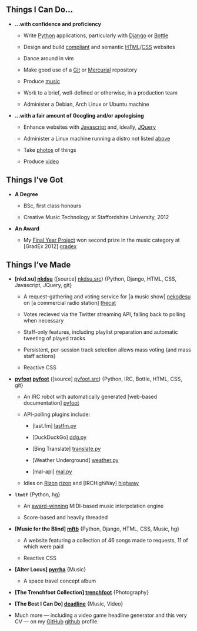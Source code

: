 ## Things I Can Do…

- <a id="confident"></a>**…with confidence and proficiency**

    - Write [Python](#Python) applications, particularly with [Django](#Django) or [Bottle](#Bottle)

    - Design and build [compliant](http://validator.w3.org/check?uri=cv.musicfortheblind.co.uk) and semantic [HTML](#HTML)/[CSS](#CSS) websites

    - Dance around in vim

    - Make good use of a [Git](#git) or [Mercurial](#hg) repository

    - Produce [music](#Music)

    - Work to a brief, well-defined or otherwise, in a production team

    - Administer a Debian, Arch Linux or Ubuntu machine

- <a id="working"></a>**…with a fair amount of Googling and/or apologising**

    - Enhance websites with [Javascript](#Javascript) and, ideally, [JQuery](#JQuery)

    - Administer a Linux machine running a distro not listed [above](#confident)

    - Take [photos](#Photography) of things

    - Produce [video](#Video)


## Things I’ve Got

- <a id="degree"></a>**A Degree**

    - BSc, first class honours

    - Creative Music Technology at Staffordshire University, 2012

- <a id="gradex"></a>**An Award**
    
    - My [Final Year Project](#ltmtf) won second prize in the music category at [GradEx 2012] [gradex]

## Things I’ve Made

- **[nkd.su] [nkdsu]** ([source] [nkdsu.src]) {Python, Django, HTML, CSS, Javascript, JQuery, git}

    - A request-gathering and voting service for [a music show] [nekodesu] on [a commercial radio station] [thecat]

    - Votes recieved via the Twitter streaming API, falling back to polling when necessary

    - Staff-only features, including playlist preparation and automatic tweeting of played tracks

    - Persistent, per-session track selection allows mass voting (and mass staff actions)

    - Reactive CSS

- **[pyfoot] [pyfoot]** ([source] [pyfoot.src]) {Python, IRC, Bottle, HTML, CSS, git}

    - An IRC robot with automatically generated [web-based documentation] [pyfoot]

    - API-polling plugins include:

        - [last.fm] [lastfm.py]

        - [DuckDuckGo] [ddg.py]

        - [Bing Translate] [translate.py]

        - [Weather Underground] [weather.py]

        - [mal-api] [mal.py]

    - Idles on [Rizon] [rizon] and [IRCHighWay] [highway]

- <a id="ltmtf"></a>**`ltmtf`** {Python, hg}

    - An [award-winning](#gradex) MIDI-based music interpolation engine

    - Score-based and heavily threaded

- **[Music for the Blind] [mftb]** {Python, Django, HTML, CSS, Music, hg}

    - A website featuring a collection of 46 songs made to requests, 11 of which were paid

    - Reactive CSS

- **[Alter Locus] [pyrrha]** {Music}

    - A space travel concept album

- **[The Trenchfoot Collection] [trenchfoot]** {Photography}
    
- **[The Best I Can Do] [deadline]** {Music, Video}

- <a id="more"></a>Much more — including a video game headline generator and this very CV — on my [GitHub] [github] profile.


[nkdsu]: http://nkd.su/ "nkd.su"
[nkdsu.src]: https://github.com/colons/nkdsu "nkdsu on GitHub"
[thecat]: http://thisisthecat.com/ "The Cat"
[nekodesu]: http://thisisthecat.com/index.php/neko-desu "Neko Desu"

[gradex]: http://www.staffs.ac.uk/events/gradex/2012/prizewinners/index.jsp#music "GradEx 2012 Music Prizewinners"

[cv]: http://cv.musicfortheblind.co.uk/ "Iain Dawson’s CV"

[pyfoot]: http://woof.bldm.us/ "pyfoot documentation"
[pyfoot.src]: https://github.com/colons/pyfoot "pyfoot on GitHub"
[mal.py]: https://github.com/colons/pyfoot-plugins/blob/master/mal.py "mal.py in pyfoot-plugins"
[lastfm.py]: https://github.com/colons/pyfoot-plugins/blob/master/lastfm.py "lastfm.py in pyfoot-plugins"
[ddg.py]: https://github.com/colons/pyfoot-plugins/blob/master/ddg.py "ddg.py in pyfoot-plugins"
[translate.py]: https://github.com/colons/pyfoot-plugins/blob/master/translate.py "translate.py in pyfoot-plugins"
[weather.py]: https://github.com/colons/pyfoot-plugins/blob/master/weather.py "weather.py in pyfoot-plugins"

[rizon]: http://woof.bldm.us/help/rizon/ "Rizon"
[highway]: http://woof.bldm.us/help/highway/ "IRCHighWay"

[github]: https://github.com/colons "colons on Github"

[scoops]: http://scoops.bldm.us/ "scoops"

[mftb.home]: http://www.musicfortheblind.co.uk/ "Music for the Blind"
[mftb]: http://www.musicfortheblind.co.uk/requests "Music for the Blind/requests"
[mftb.projects]: http://www.musicfortheblind.co.uk/projects "Music for the Blind/projects"
[contact]: http://www.musicfortheblind.co.uk/contact "Music for the Blind/contact"

[pyrrha]: http://nivi.bandcamp.com/album/alter-locus/ "Alter Locus"
[trenchfoot]: https://colons.snapjoy.com/albums/205814788331186243 "The Trenchfoot Collection"
[deadline]: http://www.youtube.com/watch?v=vqtwlwnpGto "The Best I Can Do"

